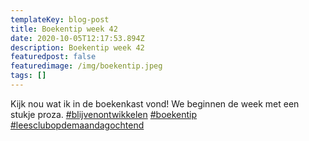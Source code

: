 ```yaml
---
templateKey: blog-post
title: Boekentip week 42
date: 2020-10-05T12:17:53.894Z
description: Boekentip week 42
featuredpost: false
featuredimage: /img/boekentip.jpeg
tags: []
---
```

Kijk nou wat ik in de boekenkast vond! We beginnen de week met een stukje proza. [\#blijvenontwikkelen](https://www.linkedin.com/feed/hashtag/?keywords=blijvenontwikkelen&highlightedUpdateUrns=urn%3Ali%3Aactivity%3A6718850378114322433) [\#boekentip](https://www.linkedin.com/feed/hashtag/?keywords=boekentip&highlightedUpdateUrns=urn%3Ali%3Aactivity%3A6718850378114322433) [\#leesclubopdemaandagochtend](https://www.linkedin.com/feed/hashtag/?keywords=leesclubopdemaandagochtend&highlightedUpdateUrns=urn%3Ali%3Aactivity%3A6718850378114322433)